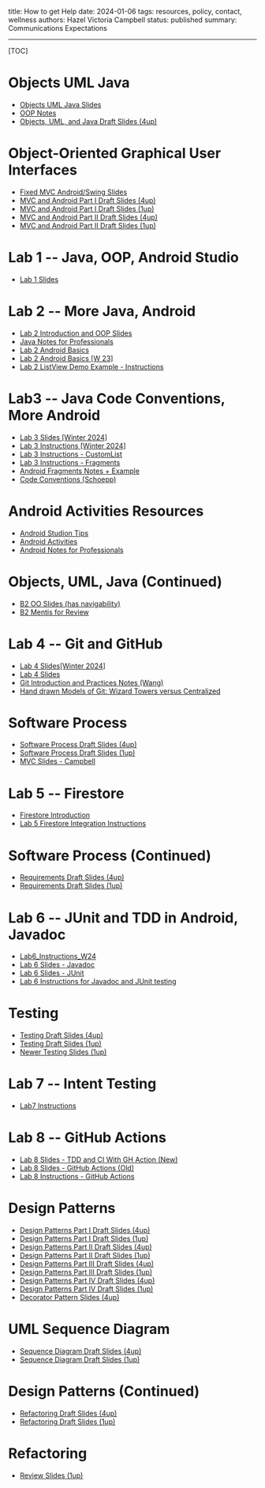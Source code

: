 title: How to get Help
date: 2024-01-06
tags: resources, policy, contact, wellness
authors: Hazel Victoria Campbell
status: published
summary: Communications Expectations

---

[TOC]

# Objects UML Java

* [Objects UML Java Slides]({attach}slides/02-OO.pdf)
* [OOP Notes]({attach}slides/OONotes.pdf)
* [Objects, UML, and Java Draft Slides (4up)]({attach}slides/02-OO.4up.pdf)

# Object-Oriented Graphical User Interfaces

* [Fixed MVC Android/Swing Slides]({attach}slides/MVCAndroid.pdf)
* [MVC and Android Part I Draft Slides (4up)]({attach}slides/MVCAndroid4up.pdf)
* [MVC and Android Part I Draft Slides (1up)]({attach}slides/MVCAndroidPart1.pdf)
* [MVC and Android Part II Draft Slides (4up)]({attach}slides/MVCAndroid4up2.pdf)
* [MVC and Android Part II Draft Slides (1up)]({attach}slides/MVC_AP2DS.pdf)

# Lab 1 -- Java, OOP, Android Studio
* [Lab 1 Slides]({attach}slides/CMPUT_301_LAB_2024_01_09.pdf)

# Lab 2 -- More Java, Android 

* [Lab 2 Introduction and OOP Slides]({attach}slides/lab002slides.pdf)
* [Java Notes for Professionals]({attach}slides/JNP.pdf)
* [Lab 2 Android Basics]({attach}slides/LAB.pdf)
* [Lab 2 Android Basics [W 23]]({attach}slides/LAB2.pdf)
* [Lab 2 ListView Demo Example - Instructions]({attach}slides/LC.pdf)

# Lab3 -- Java Code Conventions, More Android 

* [Lab 3 Slides [Winter 2024]]({attach}slides/Lab_3_Slides_Winter_2023.pdf)
* [Lab 3 Instructions [Winter 2024]]({attach/Lab_3_Instructions_Winter_2023.pdf})
* [Lab 3 Instructions - CustomList]({attach/Lab_3_instructions_CustomList.pdf})
* [Lab 3 Instructions - Fragments]({attach}/Lab_3_Instructions_Fragments.pdf)
* [Android Fragments Notes + Example]({attach/Android_Fragments_Notes_Example.pdf})
* [Code Conventions (Schoepp)]({attach}/Code_Conventions_Schoepp.pdf)

# Android Activities Resources 

* [Android Studion Tips]({attach}slides/AST.pdf)
* [Android Activities]({attach}slides/AA.pdf)
* [Android Notes for Professionals]({attach}slides/ANP.pdf)


# Objects, UML, Java (Continued)

* [B2 OO Slides (has navigability)]({attach}slides/BOO.pdf)
* [B2 Mentis for Review]({attach}slides/MidRev.pdf)


# Lab 4 -- Git and GitHub

* [Lab 4 Slides[Winter 2024]]({attach}slides/CMPUT_301_Lab4_Slides.pptx)
* [Lab 4 Slides]({attach}slides/Lab4_GitGithub.pdf)
* [Git Introduction and Practices Notes (Wang)]({attach}slides/Git_Introduction_and_Practices.pdf)
* [Hand drawn Models of Git: Wizard Towers versus Centralized]({attach}slides/HDMofG.pdf)


# Software Process 

* [Software Process Draft Slides (4up)]({attach}slides/SP.pdf)
* [Software Process Draft Slides (1up)]({attach}slides/SP2.pdf)
* [MVC Slides - Campbell]({attach}slides/MVC2.pdf)

# Lab 5 -- Firestore

* [Firestore Introduction]({attach}slides/Firestore.pdf)
* [Lab 5 Firestore Integration Instructions]({attach}slides/Lab5FInteg.pdf)

# Software Process (Continued)

* [Requirements Draft Slides (4up)]({attach}slides/SP05.pdf)
* [Requirements Draft Slides (1up)]({attach}slides/SP05_2.pdf)

# Lab 6 -- JUnit and TDD in Android, Javadoc

* [Lab6_Instructions_W24]({attach}slides/L6Junit.pdf)
* [Lab 6 Slides - Javadoc]({attach}slides/Javadoc.pdf)
* [Lab 6 Slides - JUnit]({attach}slides/JUnit.pdf)
* [Lab 6 Instructions for Javadoc and JUnit testing]({attach}slides/L6InsJavadoc.pdf)

# Testing 

* [Testing Draft Slides (4up)]({attach}slides/06_Testing_4up.pdf)
* [Testing Draft Slides (1up)]({attach}slides/06_Testing.pdf)
* [Newer Testing Slides (1up)]({attach}slides/06-Testing.pdf)

# Lab 7 -- Intent Testing

* [Lab7 Instructions]({attach}slides/L7IntentTesting.pdf)

# Lab 8 -- GitHub Actions

* [Lab 8 Slides - TDD and CI With GH Action (New)]({attach}slides/TDD.pdf)
* [Lab 8 Slides - GitHub Actions (Old)]({attach}slides/GH.pdf)
* [Lab 8 Instructions - GitHub Actions]({attach}slides/L8_Action.pdf)

# Design Patterns

* [Design Patterns Part I Draft Slides (4up)]({attach}slides/07-Patterns-01.4up.pdf)
* [Design Patterns Part I Draft Slides (1up)]({attach}slides/07-Patterns-01.pdf)
* [Design Patterns Part II Draft Slides (4up)]({attach}slides/07-Patterns-02.4up.pdf)
* [Design Patterns Part II Draft Slides (1up)]({attach}slides/07-Patterns-02.pdf)
* [Design Patterns Part III Draft Slides (4up)]({attach}slides/07-Patterns-03.4up.pdf)
* [Design Patterns Part III Draft Slides (1up)]({attach}slides/07-Patterns-03.pdf)
* [Design Patterns Part IV Draft Slides (4up)]({attach}slides/07-Patterns-04.4up.pdf)
* [Design Patterns Part IV Draft Slides (1up)]({attach}slides/07-Patterns-04.pdf)
* [Decorator Pattern Slides (4up)]({attach}slides/decorator-pattern-talk.pdf)


# UML Sequence Diagram

* [Sequence Diagram Draft Slides (4up)]({attach}slides/Sequence_Diagram_4up.pdf)
* [Sequence Diagram Draft Slides (1up)]({attach}slides/Sequence_Diagram_1up.pdf)

# Design Patterns (Continued)

* [Refactoring Draft Slides (4up)]({attach}slides/08-Refactoring_4up.pdf)
* [Refactoring Draft Slides (1up)]({attach}slides/08-Refactoring.pdf)

# Refactoring 

* [Review Slides (1up)]({attach}slides/10_Review.pdf)
